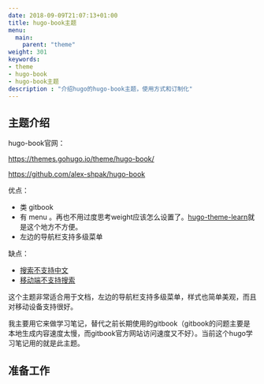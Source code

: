 ```yaml
---
date: 2018-09-09T21:07:13+01:00
title: hugo-book主题
menu:
  main:
    parent: "theme"
weight: 301
keywords:
- theme
- hugo-book
- hugo-book主题
description : "介绍hugo的hugo-book主题，使用方式和订制化"
---
```


## 主题介绍

hugo-book官网：

https://themes.gohugo.io/theme/hugo-book/

https://github.com/alex-shpak/hugo-book

优点：

- 类 gitbook
- 有 menu 。再也不用过度思考weight应该怎么设置了。[hugo-theme-learn](https://themes.gohugo.io/hugo-theme-learn/)就是这个地方不方便。
- 左边的导航栏支持多级菜单

缺点：

- [搜索不支持中文](https://github.com/alex-shpak/hugo-book/issues/80)
- [移动端不支持搜索](https://github.com/alex-shpak/hugo-book/issues/74)

这个主题非常适合用于文档，左边的导航栏支持多级菜单，样式也简单美观，而且对移动设备支持很好。

我主要用它来做学习笔记，替代之前长期使用的gitbook（gitbook的问题主要是本地生成内容速度太慢，而gitbook官方网站访问速度又不好）。当前这个hugo学习笔记用的就是此主题。

## 准备工作
